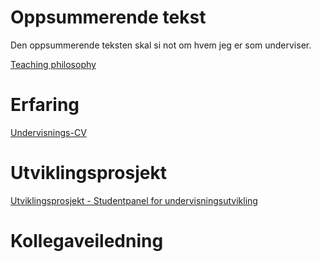 # Oppsummerende tekst

Den oppsummerende teksten skal si not om hvem jeg er som underviser.

[Teaching philosophy](oppsum_en.html)

# Erfaring

[Undervisnings-CV](erfaring.html)

# Utviklingsprosjekt

[Utviklingsprosjekt - Studentpanel for undervisningsutvikling](utviklingsprosjekt.html)

# Kollegaveiledning



